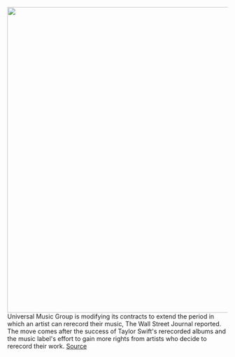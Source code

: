 <img src='https://cdn.vox-cdn.com/thumbor/0sffIAKoLPPTcngy0_DsBT49zx4=/524x361:2424x1685/1200x800/filters:focal(1226x464:1706x944)/cdn.vox-cdn.com/uploads/chorus_image/image/70151693/1236560335.0.jpg' width='700px' /><br/>
Universal Music Group is modifying its contracts to extend the period in which an artist can rerecord their music, The Wall Street Journal reported. The move comes after the success of Taylor Swift's rerecorded albums and the music label's effort to gain more rights from artists who decide to rerecord their work.
<a href='https://www.theverge.com/2021/11/16/22783954/universal-contracts-music-taylor-swift-taylors-version'> Source <a/>